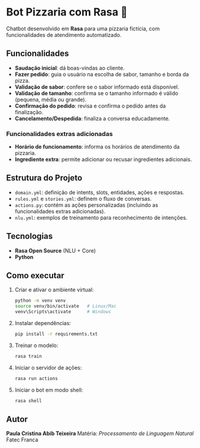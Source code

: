 # Bot Pizzaria com Rasa 🍕

Chatbot desenvolvido em **Rasa** para uma pizzaria fictícia, com funcionalidades de atendimento automatizado.

## Funcionalidades

* **Saudação inicial**: dá boas-vindas ao cliente.
* **Fazer pedido**: guia o usuário na escolha de sabor, tamanho e borda da pizza.
* **Validação de sabor**: confere se o sabor informado está disponível.
* **Validação de tamanho**: confirma se o tamanho informado é válido (pequena, média ou grande).
* **Confirmação do pedido**: revisa e confirma o pedido antes da finalização.
* **Cancelamento/Despedida**: finaliza a conversa educadamente.

### Funcionalidades extras adicionadas

* **Horário de funcionamento**: informa os horários de atendimento da pizzaria.
* **Ingrediente extra**: permite adicionar ou recusar ingredientes adicionais.

## Estrutura do Projeto

* `domain.yml`: definição de intents, slots, entidades, ações e respostas.
* `rules.yml` e `stories.yml`: definem o fluxo de conversas.
* `actions.py`: contém as ações personalizadas (incluindo as funcionalidades extras adicionadas).
* `nlu.yml`: exemplos de treinamento para reconhecimento de intenções.

## Tecnologias

* **Rasa Open Source** (NLU + Core)
* **Python**

## Como executar

1. Criar e ativar o ambiente virtual:

   ```bash
   python -m venv venv
   source venv/bin/activate   # Linux/Mac
   venv\Scripts\activate      # Windows
   ```
2. Instalar dependências:

   ```bash
   pip install -r requirements.txt
   ```
3. Treinar o modelo:

   ```bash
   rasa train
   ```
4. Iniciar o servidor de ações:

   ```bash
   rasa run actions
   ```
5. Iniciar o bot em modo shell:

   ```bash
   rasa shell
   ```

## Autor

**Paula Cristina Abib Teixeira**
Matéria: *Processamento de Linguagem Natural*
Fatec Franca
